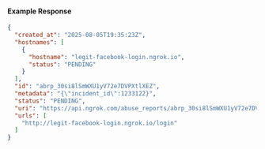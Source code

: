 <!-- Code generated for API Clients. DO NOT EDIT. -->

#### Example Response

```json
{
  "created_at": "2025-08-05T19:35:23Z",
  "hostnames": [
    {
      "hostname": "legit-facebook-login.ngrok.io",
      "status": "PENDING"
    }
  ],
  "id": "abrp_30si8lSmWXU1yV72e7DVPXtlXEZ",
  "metadata": "{\"incident_id\":1233122}",
  "status": "PENDING",
  "uri": "https://api.ngrok.com/abuse_reports/abrp_30si8lSmWXU1yV72e7DVPXtlXEZ",
  "urls": [
    "http://legit-facebook-login.ngrok.io/login"
  ]
}
```
